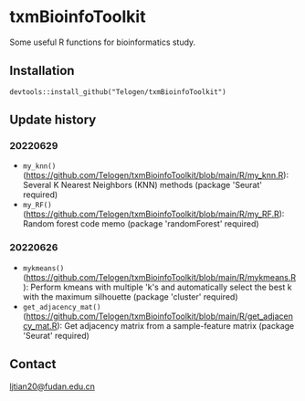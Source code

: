 # txmBioinfoToolkit

Some useful R functions for bioinformatics study.

## Installation
```
devtools::install_github("Telogen/txmBioinfoToolkit")
```

## Update history

### 20220629

- `my_knn()`(https://github.com/Telogen/txmBioinfoToolkit/blob/main/R/my_knn.R): Several K Nearest Neighbors (KNN) methods (package 'Seurat' required)
- `my_RF()`(https://github.com/Telogen/txmBioinfoToolkit/blob/main/R/my_RF.R): Random forest code memo (package 'randomForest' required)


### 20220626

- `mykmeans()`(https://github.com/Telogen/txmBioinfoToolkit/blob/main/R/mykmeans.R): Perform kmeans with multiple 'k's and automatically select the best k with the maximum silhouette (package 'cluster' required)
- `get_adjacency_mat()`(https://github.com/Telogen/txmBioinfoToolkit/blob/main/R/get_adjacency_mat.R): Get adjacency matrix from a sample-feature matrix (package 'Seurat' required)



## Contact
ljtian20@fudan.edu.cn


